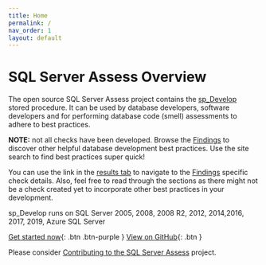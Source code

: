 ```yaml
---
title: Home
permalink: /
nav_order: 1
layout: default
---
```


# SQL Server Assess Overview
The open source SQL Server Assess project contains the [sp_Develop](https://raw.githubusercontent.com/EmergentSoftware/SQL-Server-Assess/master/sp_Develop.sql) stored procedure. It can be used by database developers, software developers and for performing database code (smell) assessments to adhere to best practices.

**NOTE:** not all checks have been developed. Browse the [Findings](findings) to discover other helpful database development best practices. Use the site search to find best practices super quick!

You can use the link in the [results tab](results-explanations) to navigate to the [Findings](findings) specific check details. Also, feel free to read through the sections as there might not be a check created yet to incorporate other best practices in your development.

sp_Develop runs on SQL Server 2005, 2008, 2008 R2, 2012, 2014,2016, 2017, 2019, Azure SQL Server

[Get started now](install-instructions){: .btn .btn-purple }
[View on GitHub](https://github.com/EmergentSoftware/SQL-Server-Assess){: .btn }

Please consider [Contributing to the SQL Server Assess](https://github.com/EmergentSoftware/SQL-Server-Assess/blob/master/CONTRIBUTING.md) project.
